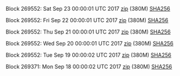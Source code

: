 Block 269552: Sat Sep 23 00:00:01 UTC 2017 [zip](https://transfer.sh/Ch0KV/bootstrap.dat.20170923.zip) (380M) [SHA256](https://transfer.sh/rIggW/sha256.txt)

Block 269552: Fri Sep 22 00:00:01 UTC 2017 [zip](https://transfer.sh/HZlUZ/bootstrap.dat.20170922.zip) (380M) [SHA256](https://transfer.sh/jleiv/sha256.txt)

Block 269552: Thu Sep 21 00:00:01 UTC 2017 [zip](https://transfer.sh/pMtpS/bootstrap.dat.20170921.zip) (380M) [SHA256](https://transfer.sh/aQ5iN/sha256.txt)

Block 269552: Wed Sep 20 00:00:01 UTC 2017 [zip](https://transfer.sh/AdAS8/bootstrap.dat.20170920.zip) (380M) [SHA256](https://transfer.sh/nEJw5/sha256.txt)

Block 269552: Tue Sep 19 00:00:02 UTC 2017 [zip](https://transfer.sh/KTJDV/bootstrap.dat.20170919.zip) (380M) [SHA256](https://transfer.sh/qOFYM/sha256.txt)

Block 269371: Mon Sep 18 00:00:02 UTC 2017 [zip](https://transfer.sh/pl3Vr/bootstrap.dat.20170918.zip) (380M) [SHA256](https://transfer.sh/qD8Fi/sha256.txt)
